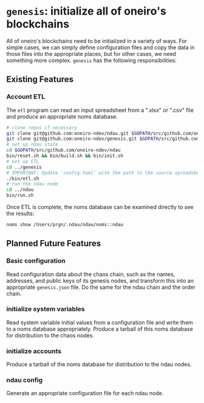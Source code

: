 # `genesis`: initialize all of oneiro's blockchains

All of oneiro's blockchains need to be initialized in a variety of ways. For simple cases, we can simply define configuration files and copy the data in those files into the appropriate places, but for other cases, we need something more complex. `genesis` has the following responsibilities:

## Existing Features

### Account ETL

The `etl` program can read an input spreadsheet from a ".xlsx" or ".csv" file and produce an appropriate noms database.

```sh
# clone repos if necessary
git clone git@github.com:oneiro-ndev/ndau.git $GOPATH/src/github.com/oneiro-ndev/ndau
git clone git@github.com:oneiro-ndev/genesis.git $GOPATH/src/github.com/oneiro-ndev/genesis
# set up ndau state
cd $GOPATH/src/github.com/oneiro-ndev/ndau
bin/reset.sh && bin/build.sh && bin/init.sh
# set up ETL
cd ../genesis
# IMPORTANT: Update `config.toml` with the path to the source spreadsheet
./bin/etl.sh
# run the ndau node
cd ../ndau
bin/run.sh
```

Once ETL is complete, the noms database can be examined directly to see the results:

```sh
noms show /Users/prgn/.ndau/ndau/noms::ndau
```

## Planned Future Features

### Basic configuration

Read configuration data about the chaos chain, such as the names, addresses, and public keys of its genesis nodes, and transform this into an appropriate `genesis.json` file. Do the same for the ndau chain and the order chain.

### initialize system variables

Read system variable initial values from a configuration file and write them to a noms database appropriately. Produce a tarball of this noms database for distribution to the chaos nodes.

### initialize accounts

Produce a tarball of the noms database for distribution to the ndau nodes.

### ndau config

Generate an appropriate configuration file for each ndau node.

